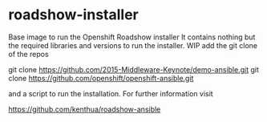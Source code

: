 # roadshow-installer
Base image to run the Openshift Roadshow installer
It contains nothing but the required libraries and versions to run the installer. WIP add the git clone of the repos 

git clone https://github.com/2015-Middleware-Keynote/demo-ansible.git
git clone https://github.com/openshift/openshift-ansible.git

and a script to run the installation.
For further information visit 

https://github.com/kenthua/roadshow-ansible

